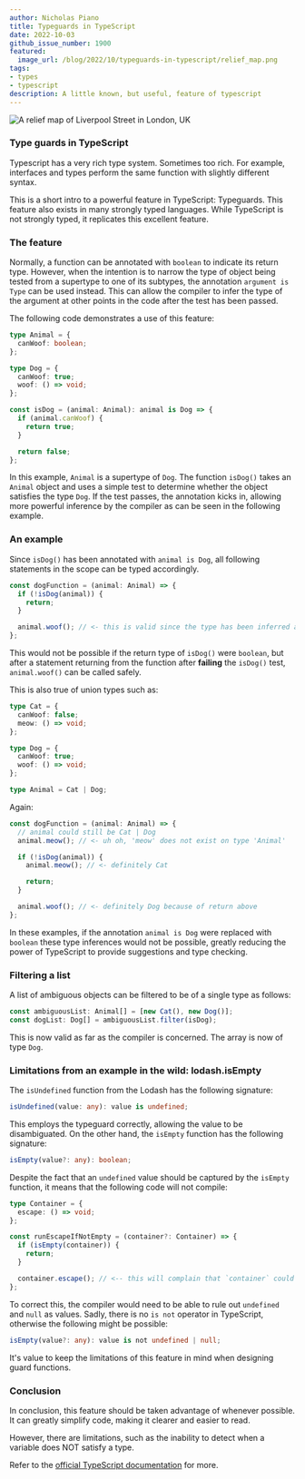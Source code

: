 ```yaml
---
author: Nicholas Piano
title: Typeguards in TypeScript
date: 2022-10-03
github_issue_number: 1900
featured:
  image_url: /blog/2022/10/typeguards-in-typescript/relief_map.png
tags:
- types
- typescript
description: A little known, but useful, feature of typescript
---
```


![A relief map of Liverpool Street in London, UK](/blog/2022/10/typeguards-in-typescript/relief_map.png)

<!-- Photo by Seth Jensen, 2022 -->

### Type guards in TypeScript

Typescript has a very rich type system. Sometimes too rich. For example, interfaces and types perform the same function with slightly different syntax.

This is a short intro to a powerful feature in TypeScript: Typeguards. This feature also exists in many strongly typed languages. While TypeScript is not strongly typed, it replicates this excellent feature.

### The feature

Normally, a function can be annotated with `boolean` to indicate its return type. However, when the intention is to narrow the type of object being tested from a supertype to one of its subtypes, the annotation `argument is Type` can be used instead. This can allow the compiler to infer the type of the argument at other points in the code after the test has been passed.

The following code demonstrates a use of this feature:

```typescript
type Animal = {
  canWoof: boolean;
};

type Dog = {
  canWoof: true;
  woof: () => void;
};

const isDog = (animal: Animal): animal is Dog => {
  if (animal.canWoof) {
    return true;
  }

  return false;
};
```

In this example, `Animal` is a supertype of `Dog`. The function `isDog()` takes an `Animal` object and uses a simple test to determine whether the object satisfies the type `Dog`. If the test passes, the annotation kicks in, allowing more powerful inference by the compiler as can be seen in the following example.

### An example

Since `isDog()` has been annotated with `animal is Dog`, all following statements in the scope can be typed accordingly.

```typescript
const dogFunction = (animal: Animal) => {
  if (!isDog(animal)) {
    return;
  }

  animal.woof(); // <- this is valid since the type has been inferred above
};
```

This would not be possible if the return type of `isDog()` were `boolean`, but after a statement returning from the function after **failing** the `isDog()` test, `animal.woof()` can be called safely.

This is also true of union types such as:

```typescript
type Cat = {
  canWoof: false;
  meow: () => void;
};

type Dog = {
  canWoof: true;
  woof: () => void;
};

type Animal = Cat | Dog;
```

Again:

```typescript
const dogFunction = (animal: Animal) => {
  // animal could still be Cat | Dog
  animal.meow(); // <- uh oh, 'meow' does not exist on type 'Animal'

  if (!isDog(animal)) {
    animal.meow(); // <- definitely Cat

    return;
  }

  animal.woof(); // <- definitely Dog because of return above
};
```

In these examples, if the annotation `animal is Dog` were replaced with `boolean` these type inferences would not be possible, greatly reducing the power of TypeScript to provide suggestions and type checking.

### Filtering a list

A list of ambiguous objects can be filtered to be of a single type as follows:

```typescript
const ambiguousList: Animal[] = [new Cat(), new Dog()];
const dogList: Dog[] = ambiguousList.filter(isDog);
```

This is now valid as far as the compiler is concerned. The array is now of type `Dog`.

### Limitations from an example in the wild: lodash.isEmpty

The `isUndefined` function from the Lodash has the following signature:

```typescript
isUndefined(value: any): value is undefined;
```

This employs the typeguard correctly, allowing the value to be disambiguated. On the other hand, the `isEmpty` function has the following signature:

```typescript
isEmpty(value?: any): boolean;
```

Despite the fact that an `undefined` value should be captured by the `isEmpty` function, it means that the following code will not compile:

```typescript
type Container = {
  escape: () => void;
};

const runEscapeIfNotEmpty = (container?: Container) => {
  if (isEmpty(container)) {
    return;
  }

  container.escape(); // <-- this will complain that `container` could be `undefined`
};
```

To correct this, the compiler would need to be able to rule out `undefined` and `null` as values. Sadly, there is no `is not` operator in TypeScript, otherwise the following might be possible:

```typescript
isEmpty(value?: any): value is not undefined | null;
```

It's value to keep the limitations of this feature in mind when designing guard functions.

### Conclusion

In conclusion, this feature should be taken advantage of whenever possible. It can greatly simplify code, making it clearer and easier to read.

However, there are limitations, such as the inability to detect when a variable does NOT satisfy a type.

Refer to the [official TypeScript documentation](https://www.typescriptlang.org/docs/handbook/2/narrowing.html#using-type-predicates) for more.
